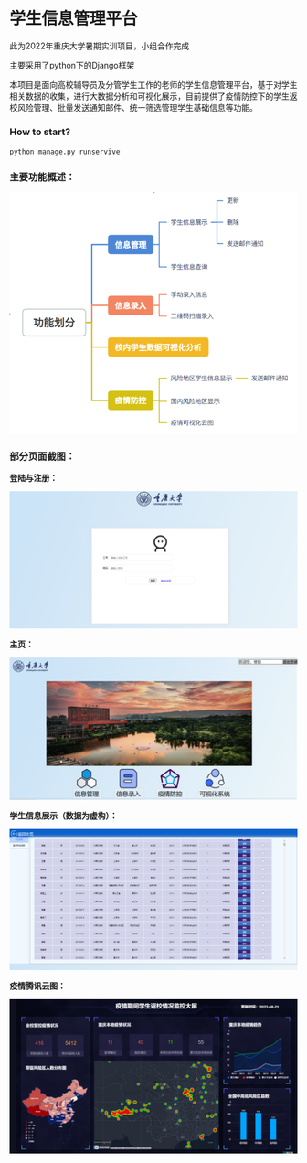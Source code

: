 # 学生信息管理平台

此为2022年重庆大学暑期实训项目，小组合作完成

主要采用了python下的Django框架

本项目是面向高校辅导员及分管学生工作的老师的学生信息管理平台，基于对学生相关数据的收集，进行大数据分析和可视化展示，目前提供了疫情防控下的学生返校风险管理、批量发送通知邮件、统一筛选管理学生基础信息等功能。

### How to start?

~~~python
python manage.py runservive
~~~

### 主要功能概述：

![功能](.\img\功能.png)

### 部分页面截图：

**登陆与注册：**

![登陆注册](.\img\登陆注册.png)

**主页：**

![主页](.\img\主页.png)

**学生信息展示（数据为虚构）：**

![学生信息](.\img\学生信息.png)

**疫情腾讯云图：**

![云图](.\img\云图.png)